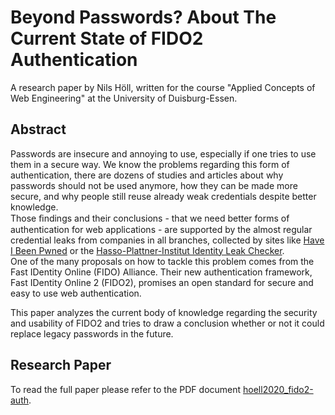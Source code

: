 # Beyond Passwords? About The Current State of FIDO2 Authentication
A research paper by Nils Höll, written for the course "Applied Concepts of Web Engineering" at the University of Duisburg-Essen.
## Abstract

Passwords are insecure and annoying to use, especially if one tries to use them in a secure way. We know the
problems regarding this form of authentication, there are dozens of studies and articles about why passwords
should not be used anymore, how they can be made more secure, and why people still reuse already weak
credentials despite better knowledge.  
Those ﬁndings and their conclusions - that we need better forms of authentication for web applications - are
supported by the almost regular credential leaks from companies in all branches, collected by sites like [Have I Been Pwned](https://haveibeenpwned.com/) or the [Hasso-Plattner-Institut Identity Leak Checker](https://sec.hpi.de/ilc/search).  
One of the many proposals on how to tackle this problem comes from the Fast IDentity Online (FIDO)
Alliance. Their new authentication framework, Fast IDentity Online 2 (FIDO2), promises an open standard
for secure and easy to use web authentication.

This paper analyzes the current body of knowledge regarding the security and usability of FIDO2
and tries to draw a conclusion whether or not it could replace legacy passwords in the future.

## Research Paper
To read the full paper please refer to the PDF document [hoell2020_fido2-auth](hoell2020_fido2-auth.pdf).